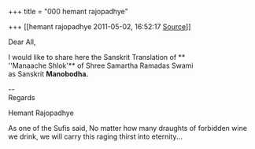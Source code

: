 +++
title = "000 hemant rajopadhye"

+++
[[hemant rajopadhye	2011-05-02, 16:52:17 [Source](https://groups.google.com/g/bvparishat/c/gIN9YmlwTD4)]]



Dear All,  
  
I would like to share here the Sanskrit Translation of **  
''Manaache Shlok'** of Shree Samartha Ramadas Swami  
as Sanskrit **Manobodha.**  
  
--  
Regards  
  
Hemant Rajopadhye  
  
As one of the Sufis said, No matter how many draughts of forbidden wine we drink, we will carry this raging thirst into eternity...  

